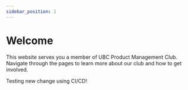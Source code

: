 ```yaml
---
sidebar_position: 1
---
```


# Welcome

This website serves you a member of UBC Product Management Club. Navigate through the pages to learn more about our club and how to get involved.


Testing new change using CI/CD!
